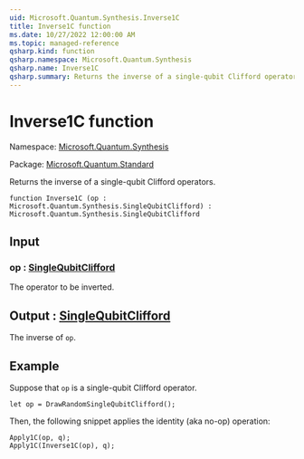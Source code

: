 ```yaml
---
uid: Microsoft.Quantum.Synthesis.Inverse1C
title: Inverse1C function
ms.date: 10/27/2022 12:00:00 AM
ms.topic: managed-reference
qsharp.kind: function
qsharp.namespace: Microsoft.Quantum.Synthesis
qsharp.name: Inverse1C
qsharp.summary: Returns the inverse of a single-qubit Clifford operators.
---
```


# Inverse1C function

Namespace: [Microsoft.Quantum.Synthesis](xref:Microsoft.Quantum.Synthesis)

Package: [Microsoft.Quantum.Standard](https://nuget.org/packages/Microsoft.Quantum.Standard)


Returns the inverse of a single-qubit Clifford operators.

```qsharp
function Inverse1C (op : Microsoft.Quantum.Synthesis.SingleQubitClifford) : Microsoft.Quantum.Synthesis.SingleQubitClifford
```


## Input

### op : [SingleQubitClifford](xref:Microsoft.Quantum.Synthesis.SingleQubitClifford)

The operator to be inverted.



## Output : [SingleQubitClifford](xref:Microsoft.Quantum.Synthesis.SingleQubitClifford)

The inverse of `op`.

## Example

Suppose that `op` is a single-qubit Clifford operator.```qsharplet op = DrawRandomSingleQubitClifford();```Then, the following snippet applies the identity (aka no-op) operation:```qsharpApply1C(op, q);Apply1C(Inverse1C(op), q);```